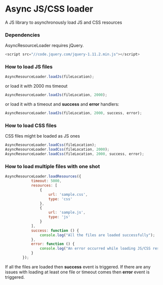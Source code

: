 # Async JS/CSS loader
A JS library to asynchronously load JS and CSS resources

### Dependencies
AsyncResourceLoader requires jQuery.
```javascript
<script src="//code.jquery.com/jquery-1.11.2.min.js"></script>
```

### How to load JS files

```javascript
AsyncResourceLoader.loadJs(fileLocation);
```

or load it with 2000 ms timeout

```javascript
AsyncResourceLoader.loadJs(fileLocation, 2000);
```

or load it with a timeout and **success** and **error** handlers:

```javascript
AsyncResourceLoader.loadJs(fileLocation, 2000, success, error);
```
### How to load CSS files

CSS files might be loaded as JS ones

```javascript
AsyncResourceLoader.loadCss(fileLocation);
AsyncResourceLoader.loadCss(fileLocation, 2000);
AsyncResourceLoader.loadCss(fileLocation, 2000, success, error);
```

### How to load multiple files with one shot

```javascript
AsyncResourceLoader.loadResources({
            timeout: 5000,
            resources: [
                {
                    url: 'sample.css',
                    type: 'css'
                },
                {
                    url: 'sample.js',
                    type: 'js'
                }
            ],
            success: function () {
                console.log("All the files are loaded successfully");
            },
            error: function () {
                console.log("An error occurred while loading JS/CSS resources");
            }
        });
```

If all the files are loaded then **success** event is triggered. If there are 
any issues with loading at least one file or timeout comes then **error** event is triggered.

